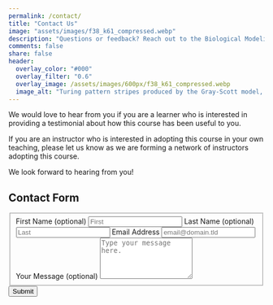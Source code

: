 ```yaml
---
permalink: /contact/
title: "Contact Us"
image: "assets/images/f38_k61_compressed.webp"
description: "Questions or feedback? Reach out to the Biological Modeling team by email or social media, and we'll get back to you promptly."
comments: false
share: false
header:
  overlay_color: "#000"
  overlay_filter: "0.6"
  overlay_image: /assets/images/600px/f38_k61_compressed.webp
  image_alt: "Turing pattern stripes produced by the Gray-Scott model, a coarse-grained predator-prey reaction-diffusion system."
---
```


We would love to hear from you if you are a learner who is interested in providing a testimonial about how this course has been useful to you.

If you are an instructor who is interested in adopting this course in your own teaching, please let us know as we are forming a network of instructors adopting this course.

We look forward to hearing from you!

## Contact Form

<form id="fs-frm" name="simple-contact-form" accept-charset="utf-8" action="https://formspree.io/mwkrayyn" method="post">
  <fieldset id="fs-frm-inputs">
    <label for="full-name">First Name (optional)</label>
    <input type="text" name="name" id="first-name" placeholder="First">
    <label for="full-name">Last Name (optional)</label>
    <input type="text" name="name" id="last-name" placeholder="Last">
    <label for="email-address">Email Address</label>
    <input type="email" name="_replyto" id="email-address" placeholder="email@domain.tld" required="">
    <label for="message">Your Message (optional)</label>
    <textarea rows="5" name="message" id="message" placeholder="Type your message here."></textarea>
    <input type="hidden" name="_subject" id="email-subject" value="Contact Form Submission">
  </fieldset>
  <input type="submit" value="Submit">
</form>
